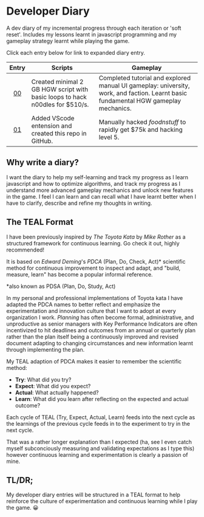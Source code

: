 # Developer Diary

A dev diary of my incremental progress through each iteration or 'soft reset'. Includes my lessons learnt in javascript programming and my gameplay strategy learnt while playing the game.

Click each entry below for link to expanded diary entry.

| Entry | Scripts | Gameplay |
|:-----:|---------|----------|
| [00](00.md) | Created minimal 2 GB HGW script with basic loops to hack n00dles for $510/s.  | Completed tutorial and explored manual UI gameplay: university, work, and faction. Learnt basic fundamental HGW gameplay mechanics. |
| [01](01.md) | Added VScode entension and created this repo in GitHub.  | Manually hacked _foodnstuff_ to rapidly get $75k and hacking level 5. |


## Why write a diary?

I want the diary to help my self-learning and track my progress as I learn javascript and how to optimize algorithms, and track my progress as I understand more advanced gameplay mechanics and unlock new features in the game. I feel I can learn and can recall what I have learnt better when I have to clarify, describe and refine my thoughts in writing.

## The TEAL Format

I have been previously inspired by _The Toyota Kata_ by _Mike Rother_ as a structured framework for continuous learning. Go check it out, highly recommended!

It is based on _Edward Deming_'s _PDCA_ (Plan, Do, Check, Act)* scientific method for continuous improvement to inspect and adapt, and "build, measure, learn" has become a popular informal reference.

*also known as PDSA (Plan, Do, Study, Act)

In my personal and professional implementations of Toyota kata I have adapted the PDCA names to better reflect and emphasize the experimentation and innovation culture that I want to adopt at every organization I work. _Planning_ has often become formal, administrative, and unproductive as senior managers with Key Performance Indicators are often incentivized to hit deadlines and outcomes from an annual or quarterly plan rather than the plan itself being a continuously improved and revised document adapting to changing circumstances and new information learnt through implementing the plan.

My TEAL adaption of PDCA makes it easier to remember the scientific method:

- **Try**: What did you try?
- **Expect**: What did you expect?
- **Actual**: What actually happened?
- **Learn**: What did you learn after reflecting on the expected and actual outcome?

Each cycle of TEAL (Try, Expect, Actual, Learn) feeds into the next cycle as the learnings of the previous cycle feeds in to the experiment to try in the next cycle.

That was a rather longer explanation than I expected (ha, see I even catch myself subconciously measuring and validating expectations as I type this) however continuous learning and experimentation is clearly a passion of mine.

## TL/DR;

My developer diary entries will be structured in a TEAL format to help reinforce the culture of experimentation and continuous learning while I play the game. 😀
